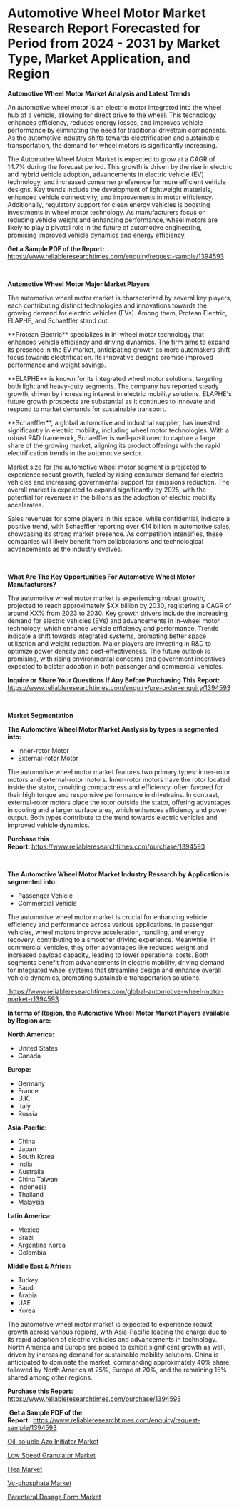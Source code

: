 <p><h1>Automotive Wheel Motor Market Research Report Forecasted for Period from 2024 -  2031 by Market Type, Market Application, and Region</h1></p><p><strong>Automotive Wheel Motor Market Analysis and Latest Trends</strong></p>
<p><p>An automotive wheel motor is an electric motor integrated into the wheel hub of a vehicle, allowing for direct drive to the wheel. This technology enhances efficiency, reduces energy losses, and improves vehicle performance by eliminating the need for traditional drivetrain components. As the automotive industry shifts towards electrification and sustainable transportation, the demand for wheel motors is significantly increasing. </p><p>The Automotive Wheel Motor Market is expected to grow at a CAGR of 14.7% during the forecast period. This growth is driven by the rise in electric and hybrid vehicle adoption, advancements in electric vehicle (EV) technology, and increased consumer preference for more efficient vehicle designs. Key trends include the development of lightweight materials, enhanced vehicle connectivity, and improvements in motor efficiency. Additionally, regulatory support for clean energy vehicles is boosting investments in wheel motor technology. As manufacturers focus on reducing vehicle weight and enhancing performance, wheel motors are likely to play a pivotal role in the future of automotive engineering, promising improved vehicle dynamics and energy efficiency.</p></p>
<p><strong>Get a Sample PDF of the Report:&nbsp;</strong> <a href="https://www.reliableresearchtimes.com/enquiry/request-sample/1394593">https://www.reliableresearchtimes.com/enquiry/request-sample/1394593</a></p>
<p>&nbsp;</p>
<p><strong>Automotive Wheel Motor Major Market Players</strong></p>
<p><p>The automotive wheel motor market is characterized by several key players, each contributing distinct technologies and innovations towards the growing demand for electric vehicles (EVs). Among them, Protean Electric, ELAPHE, and Schaeffler stand out.</p><p>**Protean Electric** specializes in in-wheel motor technology that enhances vehicle efficiency and driving dynamics. The firm aims to expand its presence in the EV market, anticipating growth as more automakers shift focus towards electrification. Its innovative designs promise improved performance and weight savings.</p><p>**ELAPHE** is known for its integrated wheel motor solutions, targeting both light and heavy-duty segments. The company has reported steady growth, driven by increasing interest in electric mobility solutions. ELAPHE's future growth prospects are substantial as it continues to innovate and respond to market demands for sustainable transport.</p><p>**Schaeffler**, a global automotive and industrial supplier, has invested significantly in electric mobility, including wheel motor technologies. With a robust R&D framework, Schaeffler is well-positioned to capture a large share of the growing market, aligning its product offerings with the rapid electrification trends in the automotive sector.</p><p>Market size for the automotive wheel motor segment is projected to experience robust growth, fueled by rising consumer demand for electric vehicles and increasing governmental support for emissions reduction. The overall market is expected to expand significantly by 2025, with the potential for revenues in the billions as the adoption of electric mobility accelerates.</p><p>Sales revenues for some players in this space, while confidential, indicate a positive trend, with Schaeffler reporting over €14 billion in automotive sales, showcasing its strong market presence. As competition intensifies, these companies will likely benefit from collaborations and technological advancements as the industry evolves.</p></p>
<p>&nbsp;</p>
<p><strong>What Are The Key Opportunities For Automotive Wheel Motor Manufacturers?</strong></p>
<p><p>The automotive wheel motor market is experiencing robust growth, projected to reach approximately $XX billion by 2030, registering a CAGR of around XX% from 2023 to 2030. Key growth drivers include the increasing demand for electric vehicles (EVs) and advancements in in-wheel motor technology, which enhance vehicle efficiency and performance. Trends indicate a shift towards integrated systems, promoting better space utilization and weight reduction. Major players are investing in R&D to optimize power density and cost-effectiveness. The future outlook is promising, with rising environmental concerns and government incentives expected to bolster adoption in both passenger and commercial vehicles.</p></p>
<p><strong>Inquire or Share Your Questions If Any Before Purchasing This Report:</strong> <a href="https://www.reliableresearchtimes.com/enquiry/pre-order-enquiry/1394593">https://www.reliableresearchtimes.com/enquiry/pre-order-enquiry/1394593</a></p>
<p>&nbsp;</p>
<p><strong>Market Segmentation</strong></p>
<p><strong>The Automotive Wheel Motor Market Analysis by types is segmented into:</strong></p>
<p><ul><li>Inner-rotor Motor</li><li>External-rotor Motor</li></ul></p>
<p><p>The automotive wheel motor market features two primary types: inner-rotor motors and external-rotor motors. Inner-rotor motors have the rotor located inside the stator, providing compactness and efficiency, often favored for their high torque and responsive performance in drivetrains. In contrast, external-rotor motors place the rotor outside the stator, offering advantages in cooling and a larger surface area, which enhances efficiency and power output. Both types contribute to the trend towards electric vehicles and improved vehicle dynamics.</p></p>
<p><strong>Purchase this Report:&nbsp;</strong><a href="https://www.reliableresearchtimes.com/purchase/1394593">https://www.reliableresearchtimes.com/purchase/1394593</a></p>
<p>&nbsp;</p>
<p><strong>The Automotive Wheel Motor Market Industry Research by Application is segmented into:</strong></p>
<p><ul><li>Passenger Vehicle</li><li>Commercial Vehicle</li></ul></p>
<p><p>The automotive wheel motor market is crucial for enhancing vehicle efficiency and performance across various applications. In passenger vehicles, wheel motors improve acceleration, handling, and energy recovery, contributing to a smoother driving experience. Meanwhile, in commercial vehicles, they offer advantages like reduced weight and increased payload capacity, leading to lower operational costs. Both segments benefit from advancements in electric mobility, driving demand for integrated wheel systems that streamline design and enhance overall vehicle dynamics, promoting sustainable transportation solutions.</p></p>
<p><a href="https://www.reliableresearchtimes.com/global-automotive-wheel-motor-market-r1394593">&nbsp;https://www.reliableresearchtimes.com/global-automotive-wheel-motor-market-r1394593</a></p>
<p><strong>In terms of Region, the Automotive Wheel Motor Market Players available by Region are:</strong></p>
<p>
    <p> <strong> North America: </strong>
        <ul>
            <li>United States</li>
            <li>Canada</li>
        </ul>
        </p> 
    <p> <strong> Europe: </strong>
        <ul>
            <li>Germany</li>
            <li>France</li>
            <li>U.K.</li>
            <li>Italy</li>
            <li>Russia</li>
        </ul>
        </p> 
    <p> <strong> Asia-Pacific: </strong>
        <ul>
            <li>China</li>
            <li>Japan</li>
            <li>South Korea</li>
            <li>India</li>
            <li>Australia</li>
            <li>China Taiwan</li>
            <li>Indonesia</li>
            <li>Thailand</li>
            <li>Malaysia</li>
        </ul>
        </p> 
    <p> <strong> Latin America: </strong>
        <ul>
            <li>Mexico</li>
            <li>Brazil</li>
            <li>Argentina Korea</li>
            <li>Colombia</li>
        </ul>
        </p> 
    <p> <strong> Middle East & Africa: </strong>
        <ul>
            <li>Turkey</li>
            <li>Saudi</li>
            <li>Arabia</li>
            <li>UAE</li>
            <li>Korea</li>
        </ul>
    </p>
    </p>
<p><p>The automotive wheel motor market is expected to experience robust growth across various regions, with Asia-Pacific leading the charge due to its rapid adoption of electric vehicles and advancements in technology. North America and Europe are poised to exhibit significant growth as well, driven by increasing demand for sustainable mobility solutions. China is anticipated to dominate the market, commanding approximately 40% share, followed by North America at 25%, Europe at 20%, and the remaining 15% shared among other regions.</p></p>
<p><strong>Purchase this Report: </strong><a href="https://www.reliableresearchtimes.com/purchase/1394593">https://www.reliableresearchtimes.com/purchase/1394593</a></p>
<p>&nbsp;<strong>Get a Sample PDF of the Report:&nbsp;&nbsp;</strong><a href="https://www.reliableresearchtimes.com/enquiry/request-sample/1394593">https://www.reliableresearchtimes.com/enquiry/request-sample/1394593</a></p>
<p><strong></strong></p>
<p><p><a href="https://issuu.com/reportprime-2/docs/oil-soluble-azo-initiator-market-si_bf7f5c4e5435ce">Oil-soluble Azo Initiator Market</a></p><p><a href="https://www.linkedin.com/pulse/pioneering-growth-analyzing-global-low-speed-granulator-market-flwic?trackingId=%2BkjS%2FrOYTN6VQWJKg4GCwQ%3D%3D">Low Speed Granulator Market</a></p><p><a href="https://www.linkedin.com/pulse/comprehensive-look-product-type-integrated-platformmarket-segment-nrhof?trackingId=vze%2BrgvaS8ObmheSbuuXQA%3D%3D">Flea Market</a></p><p><a href="https://issuu.com/reportprime-2/docs/vc-phosphate-market-size-2030.pptx_7bb09adb36183b">Vc-phosphate Market</a></p><p><a href="https://www.linkedin.com/pulse/parenteral-dosage-form-market-indicators-size-regional-breakdown-ocwxc?trackingId=DSOgYBOzRqmJzHGeiDw1nw%3D%3D">Parenteral Dosage Form Market</a></p></p>